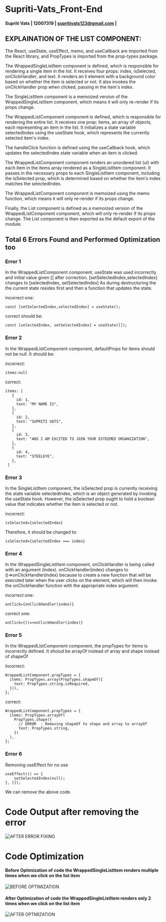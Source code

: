 # Supriti-Vats_Front-End

#### Supriti Vats | 12007319 | supritivats123@gmail.com |

## EXPLAINATION OF THE LIST COMPONENT:
The React, useState, useEffect, memo, and useCallback are imported from the React library, and PropTypes is imported from the prop-types package.

The WrappedSingleListItem component is defined, which is responsible for rendering a single item in the list. It receives four props: index, isSelected, onClickHandler, and text. It renders an li element with a background color based on whether the item is selected or not. It also invokes the onClickHandler prop when clicked, passing in the item's index.

The SingleListItem component is a memoized version of the WrappedSingleListItem component, which means it will only re-render if its props change.

The WrappedListComponent component is defined, which is responsible for rendering the entire list. It receives one prop: items, an array of objects, each representing an item in the list. It initializes a state variable selectedIndex using the useState hook, which represents the currently selected item's index.

The handleClick function is defined using the useCallback hook, which updates the selectedIndex state variable when an item is clicked.

The WrappedListComponent component renders an unordered list (ul) with each item in the items array rendered as a SingleListItem component. It passes in the necessary props to each SingleListItem component, including the isSelected prop, which is determined based on whether the item's index matches the selectedIndex.

The WrappedListComponent component is memoized using the memo function, which means it will only re-render if its props change.

Finally, the List component is defined as a memoized version of the WrappedListComponent component, which will only re-render if its props change. The List component is then exported as the default export of the module.


## Total 6 Errors Found and Performed Optimization too


### Error 1

In the WrappedListComponent component, useState was used incorrectly and initial value given [] after correction. [setSelectedIndex,selectedIndex] changes to [selectedIndex, setSelectedIndex] As during destructuring the the current state resides first and then a function that updates the state.

incorrect one:

```
const [setSelectedIndex,selectedIndex] = useState();

```


correct should be:

```
const [selectedIndex, setSelectedIndex] = useState([]);
```

### Error 2
In the WrappedListComponent component, defaultProps for items should not be null. It should be:

incorrect:

```
items:null
```

correct: 

 ```
items: [                    
    {
      id: 1,
      text: "MY NAME IS",
    },
    {
      id: 2,
      text: "SUPRITI VATS",
    },
    {
      id: 3,
      text: "ANS I AM EXCITED TO JOIN YOUR ESTEEMED ORGANIZATION",
    },
    {
      id: 4,
      text: "STEELEYE",
    },
  ]
 ```


### Error 3

In the SingleListItem component, the isSelected prop is currently receiving the state variable selectedIndex, which is an object generated by invoking the useState hook. However, the isSelected prop ought to hold a boolean value that indicates whether the item is selected or not. 

incorrect:

```
isSelected={selectedIndex}
```

Therefore, it should be changed to:

```
isSelected={selectedIndex === index}
```

### Error 4

In the WrappedSingleListItem component, onClickHandler is being called with an argument (index). onClickHandler(index) changes to ()=>onClickHandler(index) because  to create a new function that will be executed later when the user clicks on the element, which will then invoke the onClickHandler function with the appropriate index argument.

incorrect one:

```
onClick={onClickHandler(index)}

```

correct one:

```
onClick={()=>onClickHandler(index)}
```


### Error 5

In the WrappedListComponent component, the propTypes for items is incorrectly defined. It sholud be arrayOf instead of array and shape instead of shapeOf

Incorrect:

```
WrappedListComponent.propTypes = {
  items: PropTypes.array(PropTypes.shapeOf({
    text: PropTypes.string.isRequired,
  })),
};
```


correct:

```
WrappedListComponent.propTypes = {
  items: PropTypes.arrayOf(
    PropTypes.shape({
      // ERROR  : Removing shapeOf to shape and array to arrayOf
      text: PropTypes.string,
    })
  ),
};
```



### Error 6

Removing useEffect for no use

```
useEffect(() => {
    setSelectedIndex(null);
}, []);
```

We can remove the above code.

 
# Code Output after removing the error

![AFTER ERROR FIXING](https://user-images.githubusercontent.com/97901522/233856290-2670eb71-f586-4edc-a8fc-96707a0afd62.png)



# Code Optimization

#### Before Optimization of code the WrappedSingleListItem renders multiple times when we click on the list item

![BEFORE OPTIMIZATION](https://user-images.githubusercontent.com/97901522/233856355-bf4ca13a-9ec7-4858-82b3-7fdbcaa698ea.png)



#### After Optimization of code the WrappedSingleListItem renders only 2 times when we click on the list item

![AFTER OPTMIZATION](https://user-images.githubusercontent.com/97901522/233856470-4b5e0420-8b48-407f-9288-2b6bfbdc0263.png)




